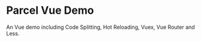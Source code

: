 # Parcel Vue Demo    

An Vue demo including Code Splitting, Hot Reloading, Vuex, Vue Router and Less.